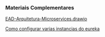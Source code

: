 ### Materiais Complementares

[EAD-Arquitetura-Microservices.drawio](./EAD-Arquitetura-Microservices.drawio)

[Como configurar varias instancias do eureka](https://docs.spring.io/spring-cloud-netflix/docs/current/reference/html/#spring-cloud-eureka-server-peer-awareness)
